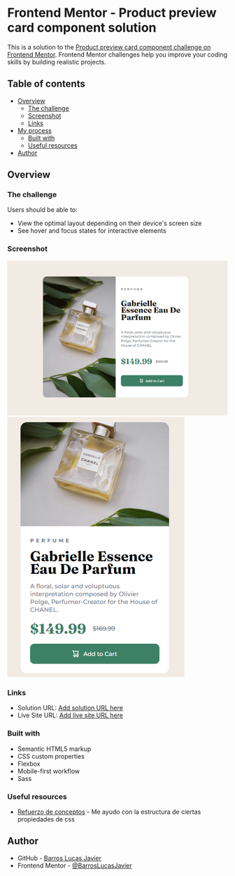 # Frontend Mentor - Product preview card component solution

This is a solution to the [Product preview card component challenge on Frontend Mentor](https://www.frontendmentor.io/challenges/product-preview-card-component-GO7UmttRfa). Frontend Mentor challenges help you improve your coding skills by building realistic projects. 

## Table of contents

- [Overview](#overview)
  - [The challenge](#the-challenge)
  - [Screenshot](#screenshot)
  - [Links](#links)
- [My process](#my-process)
  - [Built with](#built-with)
  - [Useful resources](#useful-resources)
- [Author](#author)



## Overview

### The challenge

Users should be able to:

- View the optimal layout depending on their device's screen size
- See hover and focus states for interactive elements

### Screenshot

![](./screenshots/desktop.png)
![](./screenshots/mobile.png)


### Links

- Solution URL: [Add solution URL here](https://github.com/BarrosLucasJavier/productPreviewCardComponent)
- Live Site URL: [Add live site URL here](https://barroslucasjavier.github.io/productPreviewCardComponent/)


### Built with

- Semantic HTML5 markup
- CSS custom properties
- Flexbox
- Mobile-first workflow
- Sass

### Useful resources

- [Refuerzo de conceptos](https://developer.mozilla.org/en-US/) - Me ayudo con la estructura de ciertas propiedades de css


## Author

- GitHub - [Barros Lucas Javier](https://github.com/BarrosLucasJavier)
- Frontend Mentor - [@BarrosLucasJavier](https://www.frontendmentor.io/profile/BarrosLucasJavier)
